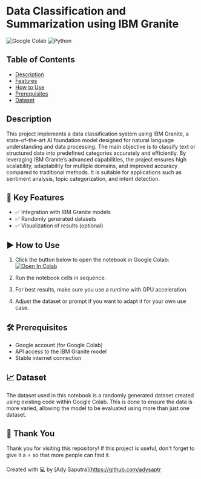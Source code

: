 # Data Classification and Summarization using IBM Granite

![Google Colab](https://img.shields.io/badge/Google%20Colab-Available-orange?logo=googlecolab&logoColor=white)
![Python](https://img.shields.io/badge/Python-3.8%2B-blue?logo=python&logoColor=white)

## Table of Contents
- [Description](#description)
- [Features](#-key-features)
- [How to Use](#%EF%B8%8F-how-to-use)
- [Prerequisites](##%EF%B8%8F-prerequisites)
- [Dataset](#-dataset)

## Description
This project implements a data classification system using IBM Granite, a state-of-the-art AI foundation model designed for natural language understanding and data processing. The main objective is to classify text or structured data into predefined categories accurately and efficiently. By leveraging IBM Granite’s advanced capabilities, the project ensures high scalability, adaptability for multiple domains, and improved accuracy compared to traditional methods. It is suitable for applications such as sentiment analysis, topic categorization, and intent detection.

## 🧪 Key Features
- ✅ Integration with IBM Granite models
- ✅ Randomly generated datasets
- ✅ Visualization of results (optional)

## ▶️ How to Use
1. Click the button below to open the notebook in Google Colab:
   [![Open In Colab](https://colab.research.google.com/assets/colab-badge.svg)](https://colab.research.google.com/github/adysaptr/Data-Classification-Using-IBMGranite/blob/main/Data_Classification.ipynb)
   
3. Run the notebook cells in sequence.
4. For best results, make sure you use a runtime with GPU acceleration.
5. Adjust the dataset or prompt if you want to adapt it for your own use case.

## 🛠️ Prerequisites
- Google account (for Google Colab)
- API access to the IBM Granite model
- Stable internet connection

## 📈 Dataset
The dataset used in this notebook is a randomly generated dataset created using existing code within Google Colab. This is done to ensure the data is more varied, allowing the model to be evaluated using more than just one dataset.

## 🙏 Thank You
Thank you for visiting this repository! If this project is useful, don't forget to give it a ⭐ so that more people can find it.

Created with 💻 by [Ady Saputra](https://github.com/adysaptr
